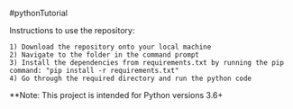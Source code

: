 #pythonTutorial

Instructions to use the repository:

	1) Download the repository onto your local machine
	2) Navigate to the folder in the command prompt
	3) Install the dependencies from requirements.txt by running the pip 			command: "pip install -r requirements.txt"
	4) Go through the required directory and run the python code


**Note: This project is intended for Python versions 3.6+ 
